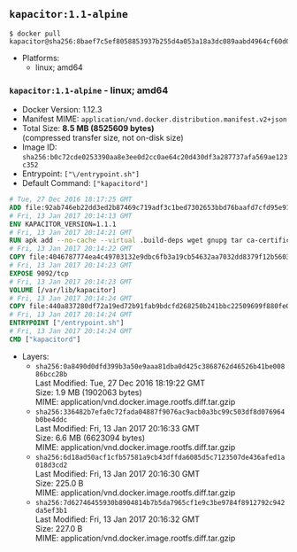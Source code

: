 ## `kapacitor:1.1-alpine`

```console
$ docker pull kapacitor@sha256:8baef7c5ef8058853937b255d4a053a18a3dc089aabd4964cf60d0577efb4cd9
```

-	Platforms:
	-	linux; amd64

### `kapacitor:1.1-alpine` - linux; amd64

-	Docker Version: 1.12.3
-	Manifest MIME: `application/vnd.docker.distribution.manifest.v2+json`
-	Total Size: **8.5 MB (8525609 bytes)**  
	(compressed transfer size, not on-disk size)
-	Image ID: `sha256:b0c72cde0253390aa8e3ee0d2cc0ae64c20d430df3a287737afa569ae123c352`
-	Entrypoint: `["\/entrypoint.sh"]`
-	Default Command: `["kapacitord"]`

```dockerfile
# Tue, 27 Dec 2016 18:17:25 GMT
ADD file:92ab746eb22dd3ed2b87469c719adf3c1bed7302653bbd76baafd7cfd95e911e in / 
# Fri, 13 Jan 2017 20:14:13 GMT
ENV KAPACITOR_VERSION=1.1.1
# Fri, 13 Jan 2017 20:14:21 GMT
RUN apk add --no-cache --virtual .build-deps wget gnupg tar ca-certificates &&     update-ca-certificates &&     gpg --keyserver hkp://ha.pool.sks-keyservers.net         --recv-keys 05CE15085FC09D18E99EFB22684A14CF2582E0C5 &&     wget -q https://dl.influxdata.com/kapacitor/releases/kapacitor-${KAPACITOR_VERSION}-static_linux_amd64.tar.gz.asc &&     wget -q https://dl.influxdata.com/kapacitor/releases/kapacitor-${KAPACITOR_VERSION}-static_linux_amd64.tar.gz &&     gpg --batch --verify kapacitor-${KAPACITOR_VERSION}-static_linux_amd64.tar.gz.asc kapacitor-${KAPACITOR_VERSION}-static_linux_amd64.tar.gz &&     mkdir -p /usr/src &&     tar -C /usr/src -xzf kapacitor-${KAPACITOR_VERSION}-static_linux_amd64.tar.gz &&     rm -f /usr/src/kapacitor-*/kapacitor.conf &&     chmod +x /usr/src/kapacitor-*/* &&     cp -a /usr/src/kapacitor-*/* /usr/bin/ &&     rm -rf *.tar.gz* /usr/src /root/.gnupg &&     apk del .build-deps
# Fri, 13 Jan 2017 20:14:22 GMT
COPY file:4046787774ea4c49703132e9dbc6fb3a19cb54632aa7032dd8379f12b56034d9 in /etc/kapacitor/kapacitor.conf 
# Fri, 13 Jan 2017 20:14:23 GMT
EXPOSE 9092/tcp
# Fri, 13 Jan 2017 20:14:23 GMT
VOLUME [/var/lib/kapacitor]
# Fri, 13 Jan 2017 20:14:24 GMT
COPY file:440a837280df72a19ed72b91fab9bdcfd268250b241bbc22509699f880fe0d17 in /entrypoint.sh 
# Fri, 13 Jan 2017 20:14:24 GMT
ENTRYPOINT ["/entrypoint.sh"]
# Fri, 13 Jan 2017 20:14:24 GMT
CMD ["kapacitord"]
```

-	Layers:
	-	`sha256:0a8490d0dfd399b3a50e9aaa81dba0d425c3868762d46526b41be00886bcc28b`  
		Last Modified: Tue, 27 Dec 2016 18:19:22 GMT  
		Size: 1.9 MB (1902063 bytes)  
		MIME: application/vnd.docker.image.rootfs.diff.tar.gzip
	-	`sha256:336482b7efa0c72fada04887f9076ac9acb0a3bc99c503df8d076964b0be4ddc`  
		Last Modified: Fri, 13 Jan 2017 20:16:33 GMT  
		Size: 6.6 MB (6623094 bytes)  
		MIME: application/vnd.docker.image.rootfs.diff.tar.gzip
	-	`sha256:6d18ad50acf1cfb57581a9cb43dffda6085d5c7123507de436afed1a018d3cd2`  
		Last Modified: Fri, 13 Jan 2017 20:16:30 GMT  
		Size: 225.0 B  
		MIME: application/vnd.docker.image.rootfs.diff.tar.gzip
	-	`sha256:7d62746455930b8904814b7b5da7965cf1e9c3be9784f8912792c942da5ef3b1`  
		Last Modified: Fri, 13 Jan 2017 20:16:32 GMT  
		Size: 227.0 B  
		MIME: application/vnd.docker.image.rootfs.diff.tar.gzip
